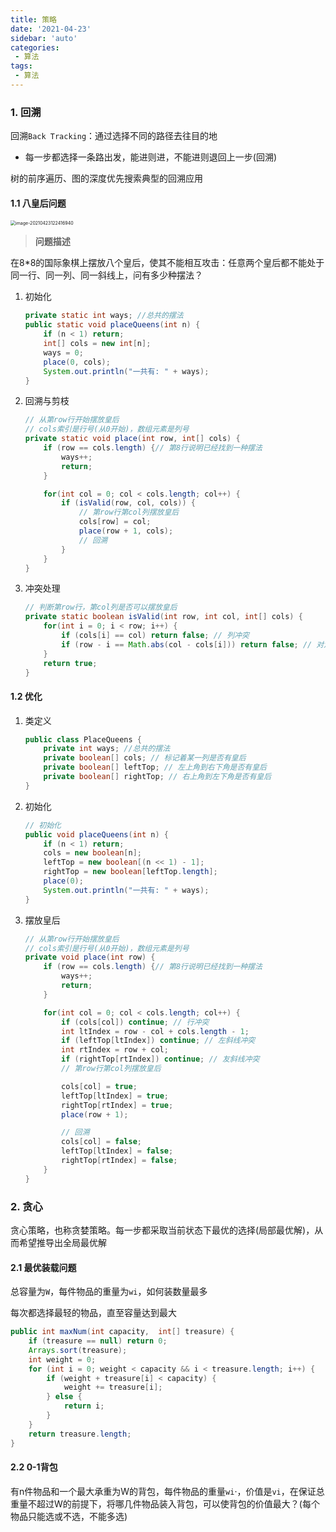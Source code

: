 ```yaml
---
title: 策略
date: '2021-04-23'
sidebar: 'auto'
categories:
 - 算法
tags:
 - 算法
---
```


### 1. 回溯

回溯`Back Tracking`：通过选择不同的路径去往目的地

- 每一步都选择一条路出发，能进则进，不能进则退回上一步(回溯)

树的前序遍历、图的深度优先搜索典型的回溯应用

#### 1.1 八皇后问题

<img src="https://gitee.com/dingwanli/picture/raw/master/20210423122416.png" alt="image-20210423122416940" style="zoom:50%;" />

> **问题描述**

在8*8的国际象棋上摆放八个皇后，使其不能相互攻击：任意两个皇后都不能处于同一行、同一列、同一斜线上，问有多少种摆法？

1. 初始化

   ```java
   private static int ways; //总共的摆法
   public static void placeQueens(int n) {
       if (n < 1) return;
       int[] cols = new int[n];
       ways = 0;
       place(0, cols);
       System.out.println("一共有: " + ways);
   }
   ```

2. 回溯与剪枝

   ```java
   // 从第row行开始摆放皇后
   // cols索引是行号(从0开始)，数组元素是列号
   private static void place(int row, int[] cols) {
       if (row == cols.length) {// 第8行说明已经找到一种摆法
           ways++;
           return;
       }
   
       for(int col = 0; col < cols.length; col++) {
           if (isValid(row, col, cols)) {
               // 第row行第col列摆放皇后
               cols[row] = col;
               place(row + 1, cols);
               // 回溯
           }
       }
   }
   ```

3. 冲突处理

   ```java
   // 判断第row行，第col列是否可以摆放皇后
   private static boolean isValid(int row, int col, int[] cols) {
       for(int i = 0; i < row; i++) {
           if (cols[i] == col) return false; // 列冲突
           if (row - i == Math.abs(col - cols[i])) return false; // 对角线冲突
       }
       return true;
   }
   ```

#### 1.2 优化

1. 类定义

   ```java
   public class PlaceQueens {
       private int ways; //总共的摆法
       private boolean[] cols; // 标记着某一列是否有皇后
       private boolean[] leftTop; // 左上角到右下角是否有皇后
       private boolean[] rightTop; // 右上角到左下角是否有皇后
   }    
   ```

2. 初始化

   ```java
   // 初始化
   public void placeQueens(int n) {
       if (n < 1) return;
       cols = new boolean[n];
       leftTop = new boolean[(n << 1) - 1];
       rightTop = new boolean[leftTop.length];
       place(0);
       System.out.println("一共有: " + ways);
   }
   ```

3. 摆放皇后

   ```java
   // 从第row行开始摆放皇后
   // cols索引是行号(从0开始)，数组元素是列号
   private void place(int row) {
       if (row == cols.length) {// 第8行说明已经找到一种摆法
           ways++;
           return;
       }
   
       for(int col = 0; col < cols.length; col++) {
           if (cols[col]) continue; // 行冲突
           int ltIndex = row - col + cols.length - 1;
           if (leftTop[ltIndex]) continue; // 左斜线冲突
           int rtIndex = row + col;
           if (rightTop[rtIndex]) continue; // 友斜线冲突
           // 第row行第col列摆放皇后
   
           cols[col] = true;
           leftTop[ltIndex] = true;
           rightTop[rtIndex] = true;
           place(row + 1);
   
           // 回溯
           cols[col] = false;
           leftTop[ltIndex] = false;
           rightTop[rtIndex] = false;
       }
   }
   ```

### 2. 贪心

贪心策略，也称贪婪策略。每一步都采取当前状态下最优的选择(局部最优解)，从而希望推导出全局最优解

#### 2.1 最优装载问题

总容量为`W`，每件物品的重量为`wi`，如何装数量最多

每次都选择最轻的物品，直至容量达到最大

```java
public int maxNum(int capacity,  int[] treasure) {
    if (treasure == null) return 0;
    Arrays.sort(treasure);
    int weight = 0;
    for (int i = 0; weight < capacity && i < treasure.length; i++) {
        if (weight + treasure[i] < capacity) {
            weight += treasure[i];
        } else {
            return i;
        }
    }
    return treasure.length;
}
```

#### 2.2 0-1背包

有n件物品和一个最大承重为W的背包，每件物品的重量`wi`·，价值是`vi`，在保证总重量不超过W的前提下，将哪几件物品装入背包，可以使背包的价值最大？(每个物品只能选或不选，不能多选)